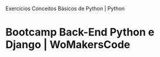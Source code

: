 
Exercícios Conceitos Básicos de Python | Python



# Bootcamp Back-End Python e Django | WoMakersCode


